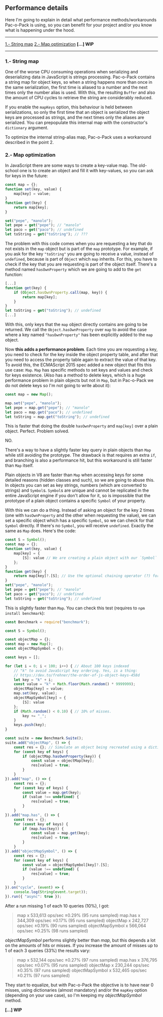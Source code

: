 
## Performance details
Here I'm going to explain in detail what performance methods/workarounds Pac-o-Pack is using, so you can benefit for your project and/or you know what is happening under the hood.

---
[1.- String map](#1--string-map)
[2.- Map optimization](#1--map-optimization)
**[...] WIP**

---
### 1.- String map
One of the worse CPU consuming operations when serializing and deserializing data in JavaScript is strings processing. Pac-o-Pack contains a string map for object keys, so when a string happens more than once in the same serialization, the first time is aliased to a number and the next times only the number alias is used. With this, the resulting `Buffer` and also the amount of CPU cycles to retrieve the string are considerably reduced.

If you enable the `mapKeys` option, this behaviour is held between serializations, so only the first time that an object is serialized the object keys are processed as strings, and the next times only the aliases are serialized. You can prepopulate this internal map with the constructor's `dictionary` argument.

To optimize the internal string-alias map, Pac-o-Pack uses a workaround described in the point 2.

### 2.- Map optimization
In JavaScript there are some ways to create a key-value map. The old-school one is to create an object and fill it with key-values, so you can ask for keys in the future:
```javascript
const map = {};
function set(key, value) {
    map[key] = value;
}
function get(key) {
    return map[key];
}

set("pepe", "manolo");
let pepe = get("pepe"); // "manolo"
let paco = get("paco"); // undefined
let toString = get("toString"); // ???
```
The problem with this code comes when you are requesting a key that do not exists in the `map` object but is part of the `map` prototype. For example, if you ask for the key `"toString"` you are going to receive a value, instead of `undefined`, because is part of `Object` which `map` inherits. For this, you have to check if the key that you are requesting is part of the object itself. There's a method named `hasOwnProperty` which we are going to add to the `get` function:
```javascript
[...]
function get(key) {
    if (Object.hasOwnProperty.call(map, key)) {
        return map[key];
    }
}
let toString = get("toString"); // undefined
[...]
```
With this, only keys that the `map` object directly contains are going to be returned. We call the `Object.hasOwnProperty` over `map` to avoid the case where a key named `"hasOwnProperty"` has been explicitly added to the `map` object.

Now **this adds a performance problem**. Each time you are requesting a key, you need to check for the key inside the object property table, and after that you need to access the property table again to extract the value of that key. To avoid this, the ECMAScript 2015 spec added a new object that fits this use case: `Map`. `Map` has specific methods to set keys and values and check for keys existence. (Also has a method to delete keys, which is a huge performance problem in plain objects but not in `Map`, but in Pac-o-Pack we do not delete keys so I'm not going to write about it):
```javascript
const map = new Map();

map.set("pepe", "manolo");
let pepe = map.get("pepe"); // "manolo"
let paco = map.get("paco"); // undefined
let toString = map.get("toString"); // undefined
```
This is faster that doing the double `hasOwnProperty` and `map[key]` over a plain object. Perfect. Problem solved.

NO.

There's a way to have a slightly faster key query in plain objects than `Map` while still avoiding the prototype. The drawback is that requires an extra `if`, and branching is also a performance hit, but this workaround is still faster than `Map` itself.

Plain objects in V8 are faster than `Map` when accessing keys for some detailed reasons (hidden classes and such), so we are going to abuse this. In objects you can set as key strings, numbers (which are converted to strings) and `Symbol`s. `Symbol`s are unique and cannot be replicated in the entire JavaScript engine if you don't allow for it, so is impossible that the prototype of a plain object contains a specific `Symbol` of your property.

With this we can do a thing. Instead of asking an object for the key 2 times (one with `hasOwnProperty` and the other when requesting the value), we can set a specific object which has a specific `Symbol`, so we can check for that `Symbol` directly. If there's no `Symbol`, you will receive `undefined`. Exactly the same as `Map` does. Here's the code:
```javascript
const S = Symbol();
const map = {};
function set(key, value) {
    map[key] = {
        [S]: value // We are creating a plain object with our `Symbol` as the key which points to the value.
    };
}
function get(key) {
    return map[key]?.[S]; // Use the optional chaining operator (?) for easy of read. But is the same as checking for an undefined value. This is the extra "if".
}
set("pepe", "manolo");
let pepe = get("pepe"); // "manolo"
let paco = get("paco"); // undefined
let toString = get("toString"); // undefined
```
This is slightly faster than `Map`. You can check this test (requires to `npm install benchmark`):
```javascript
const Benchmark = require("benchmark");

const S = Symbol();

const objectMap = {};
const map = new Map();
const objectMapSymbol = {};

const keys = [];

for (let i = 0; i < 100; i++) { // About 100 keys indexed
    // "k" to avoid JavaScript key ordering. Yes, is a thing:
    // https://dev.to/frehner/the-order-of-js-object-keys-458d
    let key = "k" + i;
    const value = "k" + Math.floor(Math.random() * 9999999);
    objectMap[key] = value;
    map.set(key, value);
    objectMapSymbol[key] = {
        [S]: value
    };
    if (Math.random() < 0.10) { // 10% of misses.
        key += "_";
    }
    keys.push(key);
}

const suite = new Benchmark.Suite();
suite.add("objectMap", () => {
    const res = {}; // Simulate an object being recreated using a dictionary
    for (const key of keys) {
        if (objectMap.hasOwnProperty(key)) {
            const value = objectMap[key];
            res[value] = true;
        }
    }
}).add("map", () => {
    const res = {};
    for (const key of keys) {
        const value = map.get(key);
        if (value !== undefined) {
            res[value] = true;
        }
    }
}).add("map.has", () => {
    const res = {};
    for (const key of keys) {
        if (map.has(key)) {
            const value = map.get(key);
            res[value] = true;
        }
    }
}).add("objectMapSymbol", () => {
    const res = {};
    for (const key of keys) {
        const value = objectMapSymbol[key]?.[S];
        if (value !== undefined) {
            res[value] = true;
        }
    }
}).on("cycle", (event) => {
    console.log(String(event.target));
}).run({ "async": true });
```
After a run missing 1 of each 10 queries (10%), I got:
> map x 533,613 ops/sec ±0.29% (95 runs sampled)
> map.has x 344,309 ops/sec ±0.17% (95 runs sampled)
> objectMap x 242,727 ops/sec ±0.19% (90 runs sampled)
> objectMapSymbol x 566,064 ops/sec ±0.25% (98 runs sampled)

_objectMapSymbol_ performs slightly better than _map_, but this depends a lot on the amounts of hits or misses. If you increase the amount of misses up to 1 of each 3 queries (33%) the results vary:
> map x 532,144 ops/sec ±0.27% (97 runs sampled)
> map.has x 376,795 ops/sec ±0.07% (95 runs sampled)
> objectMap x 230,244 ops/sec ±0.35% (97 runs sampled)
> objectMapSymbol x 532,465 ops/sec ±0.21% (97 runs sampled)

They start to equalize, but with Pac-o-Pack the objective is to have near 0 misses, using dictionaries (almost mandatory) and/or the `mapKey` option (depending on your use case), so I'm keeping my _objectMapSymbol_ method.

**[...] WIP**